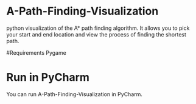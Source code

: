 # A-Path-Finding-Visualization
 python visualization of the A* path finding algorithm. It allows you to pick your start and end location and view the process of finding the shortest path.

#Requirements
Pygame

# Run in PyCharm
You can run  A-Path-Finding-Visualization in PyCharm. 
